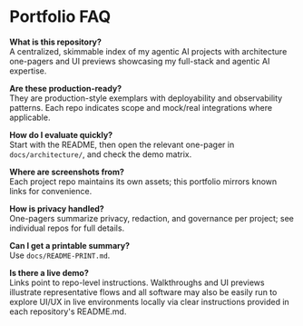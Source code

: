 # Portfolio FAQ

**What is this repository?**  
A centralized, skimmable index of my agentic AI projects with architecture one-pagers and UI previews showcasing my full-stack and agentic AI expertise.

**Are these production-ready?**  
They are production-style exemplars with deployability and observability patterns. Each repo indicates scope and mock/real integrations where applicable.

**How do I evaluate quickly?**  
Start with the README, then open the relevant one-pager in `docs/architecture/`, and check the demo matrix.

**Where are screenshots from?**  
Each project repo maintains its own assets; this portfolio mirrors known links for convenience.

**How is privacy handled?**  
One-pagers summarize privacy, redaction, and governance per project; see individual repos for full details.

**Can I get a printable summary?**  
Use `docs/README-PRINT.md`. 

**Is there a live demo?**  
Links point to repo-level instructions. Walkthroughs and UI previews illustrate representative flows and all software may also be easily run to explore UI/UX in live environments locally via clear instructions provided in each repository's README.md.
